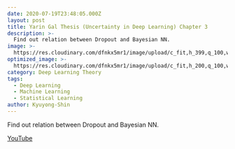 ```yaml
---
date: 2020-07-19T23:48:05.000Z
layout: post
title: Yarin Gal Thesis (Uncertainty in Deep Learning) Chapter 3
description: >-
  Find out relation between Dropout and Bayesian NN.
image: >-
  https://res.cloudinary.com/dfnkx5mr1/image/upload/c_fit,h_399,q_100,w_760/v1602310887/post_img/uncertainty_llc93a.jpg
optimized_image: >-
  https://res.cloudinary.com/dfnkx5mr1/image/upload/c_fit,h_200,q_100,w_380/v1602310887/post_img/uncertainty_llc93a.jpg
category: Deep Learning Theory
tags:
  - Deep Learning
  - Machine Learning
  - Statistical Learning
author: Kyuyong-Shin
---
```

Find out relation between Dropout and Bayesian NN.

[YouTube](https://youtu.be/LUs2f1WgIZw)